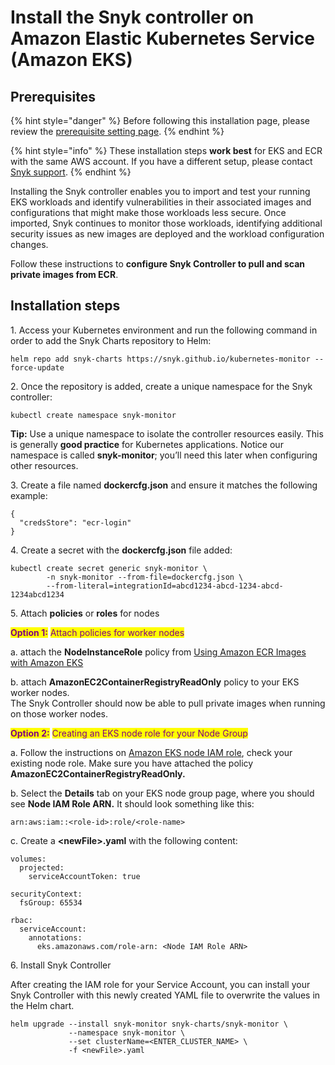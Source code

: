 # Install the Snyk controller on Amazon Elastic Kubernetes Service (Amazon EKS)

## Prerequisites

{% hint style="danger" %}
Before following this installation page, please review the [prerequisite setting page](prerequisite-setting.md).
{% endhint %}

{% hint style="info" %}
These installation steps **work best** for EKS and ECR with the same AWS account. If you have a different setup, please contact [Snyk support](https://snyk.zendesk.com/agent/dashboard).
{% endhint %}

Installing the Snyk controller enables you to import and test your running EKS workloads and identify vulnerabilities in their associated images and configurations that might make those workloads less secure. Once imported, Snyk continues to monitor those workloads, identifying additional security issues as new images are deployed and the workload configuration changes.

Follow these instructions to **configure Snyk Controller to pull and scan private images from ECR**.

## Installation steps

1\. Access your Kubernetes environment and run the following command in order to add the Snyk Charts repository to Helm:

```
helm repo add snyk-charts https://snyk.github.io/kubernetes-monitor --force-update
```

2\. Once the repository is added, create a unique namespace for the Snyk controller:

```
kubectl create namespace snyk-monitor
```

**Tip:** Use a unique namespace to isolate the controller resources easily. This is generally **good practice** for Kubernetes applications. Notice our namespace is called **snyk-monitor**; you’ll need this later when configuring other resources.

3\. Create a file named **dockercfg.json** and ensure it matches the following example:

```
{
  "credsStore": "ecr-login"
}
```

4\. Create a secret with the **dockercfg.json** file added:

```
kubectl create secret generic snyk-monitor \
        -n snyk-monitor --from-file=dockercfg.json \
        --from-literal=integrationId=abcd1234-abcd-1234-abcd-1234abcd1234
```

5\. Attach **policies** or **roles** for nodes

<mark style="color:purple;">**Option 1:**</mark> <mark style="color:purple;">Attach policies for worker nodes</mark>

a. attach the **NodeInstanceRole** policy from [Using Amazon ECR Images with Amazon EKS](https://docs.aws.amazon.com/AmazonECR/latest/userguide/ECR\_on\_EKS.html)

b. attach **AmazonEC2ContainerRegistryReadOnly** policy to your EKS worker nodes.\
The Snyk Controller should now be able to pull private images when running on those worker nodes.

<mark style="color:purple;">**Option 2:**</mark> <mark style="color:purple;">Creating an EKS node role for your Node Group</mark>

a. Follow the instructions on [Amazon EKS node IAM role](https://docs.aws.amazon.com/eks/latest/userguide/create-node-role.html), check your existing node role. Make sure you have attached the policy **AmazonEC2ContainerRegistryReadOnly.**

b. Select the **Details** tab on your EKS node group page, where you should see **Node IAM Role ARN.** It should look something like this:

```
arn:aws:iam::<role-id>:role/<role-name>
```

c. Create a **\<newFile>.yaml** with the following content:

```
volumes:
  projected:
    serviceAccountToken: true
    
securityContext:
  fsGroup: 65534

rbac:
  serviceAccount:
    annotations:
      eks.amazonaws.com/role-arn: <Node IAM Role ARN>
```

6\. Install Snyk Controller

After creating the IAM role for your Service Account, you can install your Snyk Controller with this newly created YAML file to overwrite the values in the Helm chart.

```
helm upgrade --install snyk-monitor snyk-charts/snyk-monitor \
             --namespace snyk-monitor \
             --set clusterName=<ENTER_CLUSTER_NAME> \
             -f <newFile>.yaml
```
